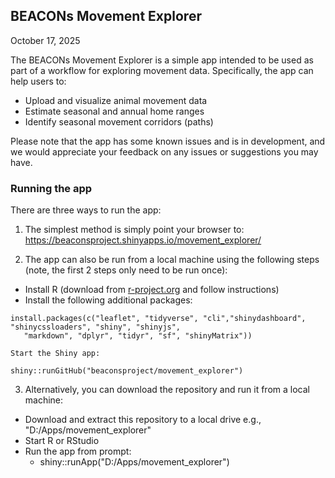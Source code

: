 ## BEACONs Movement Explorer

October 17, 2025

The BEACONs Movement Explorer is a simple app intended to be used as part of a workflow for exploring movement data. Specifically, the app can help users to:

  - Upload and visualize animal movement data
  - Estimate seasonal and annual home ranges
  - Identify seasonal movement corridors (paths)

Please note that the app has some known issues and is in development, and we would appreciate your feedback on any issues or suggestions you may have.

### Running the app

There are three ways to run the app:

1) The simplest method is simply point your browser to: https://beaconsproject.shinyapps.io/movement_explorer/

2) The app can also be run from a local machine using the following steps (note, the first 2 steps only need to be run once):

  -  Install R (download from [r-project.org](https://www.r-project.org/) and follow instructions)
  -  Install the following additional packages:

```         
install.packages(c("leaflet", "tidyverse", "cli","shinydashboard", "shinycssloaders", "shiny", "shinyjs",
   "markdown", "dplyr", "tidyr", "sf", "shinyMatrix"))
```

    Start the Shiny app:

```         
shiny::runGitHub("beaconsproject/movement_explorer")
```

3) Alternatively, you can download the repository and run it from a local machine:

  - Download and extract this repository to a local drive e.g., "D:/Apps/movement_explorer"
  - Start R or RStudio
  - Run the app from prompt:
    - shiny::runApp("D:/Apps/movement_explorer")
